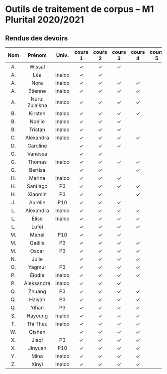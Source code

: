 
# Outils de traitement de corpus – M1 Plurital 2020/2021
## Rendus des devoirs

| Nom | Prénom   | Univ. | cours 1 | cours 2 | cours 3 | cours 4 | cours 5 | cours 6 |
|:---:|:--------:|:-----:|:-------:|:-------:|:-------:|:-------:|:-------:|:-------:|
|  A. |Wissal    |       |✓        |✓        |✓        |         |         |         |
|  A. |Léa       |Inalco |✓        |✓        |         |         |         |         |
|  A. |Nora      |Inalco |✓        |✓        |✓        |✓        |         |         |
|  A. |Étienne   |Inalco |✓        |✓        |✓        |✓        |         |         |
|  A. |Nurul Zulaikha|Inalco |✓        |✓        |✓        |✓        |         |         |
|  B. |Kirsten   |Inalco |✓        |✓        |✓        |✓        |         |         |
|  B. |Noélie    |Inalco |✓        |✓        |✓        |         |         |         |
|  B. |Tristan   |Inalco |✓        |✓        |✓        |         |         |         |
|  C. |Alexandra |Inalco |✓        |✓        |✓        |✓        |         |         |
|  D. |Caroline  |       |✓        |✓        |✓        |         |         |         |
|  G. |Vanessa   |       |✓        |✓        |         |         |         |         |
|  G. |Thomas    |Inalco |✓        |✓        |✓        |✓        |         |         |
|  G. |Bertisa   |       |✓        |✓        |         |✓        |         |         |
|  H. |Marina    |Inalco |✓        |✓        |✓        |         |         |         |
|  H. |Santiago  |P3     |✓        |✓        |✓        |✓        |         |         |
|  H. |Xiaomin   |P3     |✓        |✓        |         |✓        |         |         |
|  J. |Aurélie   |P10    |✓        |✓        |✓        |         |         |         |
|  L. |Alexandra |Inalco |✓        |✓        |✓        |✓        |         |         |
|  L. |Élise     |Inalco |✓        |✓        |✓        |✓        |         |         |
|  L. |Lufei     |       |✓        |✓        |✓        |✓        |         |         |
|  M. |Menel     |P10    |✓        |✓        |✓        |         |         |         |
|  M. |Gaëlle    |P3     |✓        |✓        |✓        |✓        |         |         |
|  M. |Oscar     |P3     |✓        |✓        |✓        |✓        |         |         |
|  N. |Julie     |       |✓        |✓        |✓        |✓        |         |         |
|  O. |Yagmur    |P3     |✓        |✓        |✓        |✓        |         |         |
|  P. |Élodie    |Inalco |✓        |✓        |✓        |✓        |         |         |
|  P. |Aleksandra|Inalco |✓        |✓        |✓        |         |         |         |
|  Q. |Zhuang    |P3     |✓        |✓        |✓        |✓        |         |         |
|  Q. |Haiyan    |P3     |✓        |✓        |✓        |✓        |         |         |
|  Q. |Yihan     |P3     |✓        |✓        |✓        |✓        |         |         |
|  S. |Hayoung   |Inalco |✓        |✓        |✓        |✓        |         |         |
|  T. |Thi Theu  |Inalco |✓        |✓        |✓        |✓        |         |         |
|  W. |Qishen    |       |✓        |✓        |✓        |✓        |         |         |
|  X. |Jiaqi     |P3     |✓        |✓        |✓        |✓        |         |         |
|  X. |Jinyuan   |P10    |✓        |✓        |✓        |✓        |         |         |
|  Y. |Mina      |Inalco |✓        |✓        |✓        |✓        |         |         |
|  Z. |Xinyi     |Inalco |✓        |✓        |✓        |✓        |         |         |
